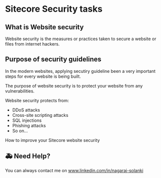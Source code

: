 # Sitecore Security tasks

## What is Website security

Website security is the measures or practices taken to secure a website or files from internet hackers.

## Purpose of security guidelines

In the modern websites, applying secutiry guideline been a very important steps for every website is being built.

The purpose of website security is to protect your website from any vulnerabilities.

Website security protects from:

* DDoS attacks
* Cross-site scripting attacks
* SQL injections
* Phishing attacks
* So on...

How to improve your Sitecore website security

## 🚑 Need Help?

You can always contact me on www.linkedin.com/in/nagaraj-solanki

